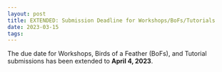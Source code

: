 ```yaml
---
layout: post
title: EXTENDED: Submission Deadline for Workshops/BoFs/Tutorials
date: 2023-03-15
tags:
---
```


The due date for Workshops, Birds of a Feather (BoFs), and Tutorial submissions
has been extended to **April 4, 2023**.
